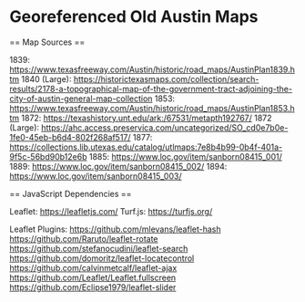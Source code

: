 # Georeferenced Old Austin Maps

== Map Sources ==

1839: https://www.texasfreeway.com/Austin/historic/road_maps/AustinPlan1839.htm
1840 (Large): https://historictexasmaps.com/collection/search-results/2178-a-topographical-map-of-the-government-tract-adjoining-the-city-of-austin-general-map-collection
1853: https://www.texasfreeway.com/Austin/historic/road_maps/AustinPlan1853.htm
1872: https://texashistory.unt.edu/ark:/67531/metapth192767/
1872 (Large): https://ahc.access.preservica.com/uncategorized/SO_cd0e7b0e-1fe0-45eb-b6d4-802f268af517/
1877: https://collections.lib.utexas.edu/catalog/utlmaps:7e8b4b99-0b4f-401a-9f5c-56bd90b12e6b
1885: https://www.loc.gov/item/sanborn08415_001/ 
1889: https://www.loc.gov/item/sanborn08415_002/
1894: https://www.loc.gov/item/sanborn08415_003/

== JavaScript Dependencies ==

Leaflet: https://leafletjs.com/
Turf.js: https://turfjs.org/

Leaflet Plugins:
https://github.com/mlevans/leaflet-hash
https://github.com/Raruto/leaflet-rotate
https://github.com/stefanocudini/leaflet-search
https://github.com/domoritz/leaflet-locatecontrol
https://github.com/calvinmetcalf/leaflet-ajax
https://github.com/Leaflet/Leaflet.fullscreen
https://github.com/Eclipse1979/leaflet-slider